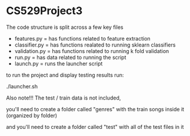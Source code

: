 # CS529Project3


The code structure is split across a few key files

- features.py = has functions related to feature extraction 
- classifier.py = has functions realated to running sklearn classifiers
- validation.py = has functions related to running k fold validation 
- run.py = has data related to running the script 
- launch.py = runs the launcher script 


to run the project and display testing results run: 

./launcher.sh


Also note!!! The test / train data is not included, 

you'll need to create a folder called "genres" with the train songs inside it (organized by folder)

and you'll need to create a folder called "test" with all of the test files in it